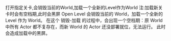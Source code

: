 打开指定关卡,会销毁当前的World,加载一个全新的Level作为World
注:加载新关卡时会有空档期,此时会黑屏
Open Level 会销毁当前的 World，加载一个全新的 Level 作为 World。
在这个 销毁-加载 的过程中，会出现一个空档期：原 World 中所有 Actor 都不复存在，而新 World 的 Actor 还没部署就位，无法运行。
此时会造成加载中的黑屏。